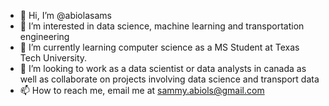 - 👋 Hi, I’m @abiolasams
- 👀 I’m interested in data science, machine learning and transportation engineering 
- 🌱 I’m currently learning computer science as a MS Student at Texas Tech University. 
- 💞️ I’m looking to work as a data scientist or data analysts in canada as well as collaborate on projects involving data science and transport data
- 📫 How to reach me, email me at sammy.abiols@gmail.com

<!---
abiolasams/abiolasams is a ✨ special ✨ repository because its `README.md` (this file) appears on your GitHub profile.
You can click the Preview link to take a look at your changes.
--->
